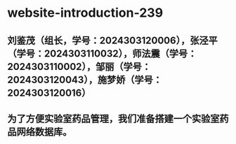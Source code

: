 # website-introduction-239
## 刘鉴茂（组长，学号：2024303120006），张泾平（学号：2024303110032），师法震（学号：2024303110002），邹丽（学号：2024303120043），施梦娇（学号：2024303120016）
## 为了方便实验室药品管理，我们准备搭建一个实验室药品网络数据库。
